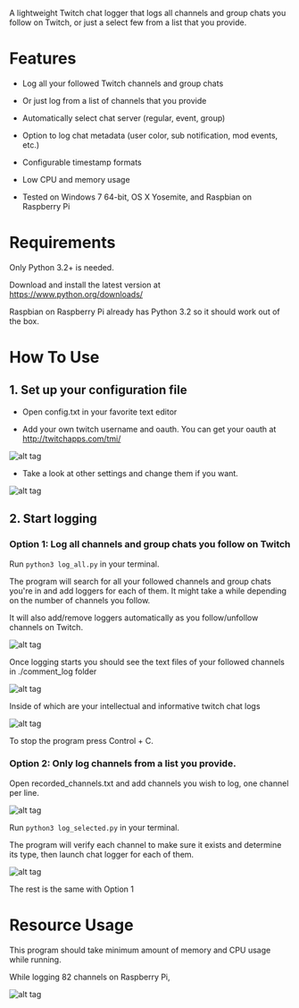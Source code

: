 A lightweight Twitch chat logger that logs all channels and group chats you follow on Twitch, or just a select few from a list that you provide.

# Features

* Log all your followed Twitch channels and group chats

* Or just log from a list of channels that you provide

* Automatically select chat server (regular, event, group)

* Option to log chat metadata (user color, sub notification, mod events, etc.)

* Configurable timestamp formats

* Low CPU and memory usage

* Tested on Windows 7 64-bit, OS X Yosemite, and Raspbian on Raspberry Pi

# Requirements

Only Python 3.2+ is needed.

Download and install the latest version at https://www.python.org/downloads/

Raspbian on Raspberry Pi already has Python 3.2 so it should work out of the box.

# How To Use

## 1. Set up your configuration file

* Open config.txt in your favorite text editor

* Add your own twitch username and oauth. You can get your oauth at http://twitchapps.com/tmi/

![alt tag](http://i.imgur.com/467b7sb.png)

* Take a look at other settings and change them if you want.

![alt tag](http://i.imgur.com/o76oDfk.png)

## 2. Start logging

### Option 1: Log all channels and group chats you follow on Twitch

Run `python3 log_all.py` in your terminal.

The program will search for all your followed channels and group chats you're in and add loggers for each of them. It might take a while depending on the number of channels you follow.

It will also add/remove loggers automatically as you follow/unfollow channels on Twitch.

![alt tag](http://i.imgur.com/Z3jmhEC.png)

Once logging starts you should see the text files of your followed channels in ./comment_log folder

![alt tag](http://i.imgur.com/GLzM6nk.png)

Inside of which are your intellectual and informative twitch chat logs

![alt tag](http://i.imgur.com/GGHD6O6.png)

To stop the program press Control + C.

### Option 2: Only log channels from a list you provide.

Open recorded_channels.txt and add channels you wish to log, one channel per line.

![alt tag](http://i.imgur.com/vzkTpgQ.png)

Run `python3 log_selected.py` in your terminal.

The program will verify each channel to make sure it exists and determine its type, then launch chat logger for each of them.

![alt tag](http://i.imgur.com/GVF9u7M.png)

The rest is the same with Option 1

# Resource Usage

This program should take minimum amount of memory and CPU usage while running.

While logging 82 channels on Raspberry Pi, 

![alt tag](http://i.imgur.com/36PxDnc.png)

